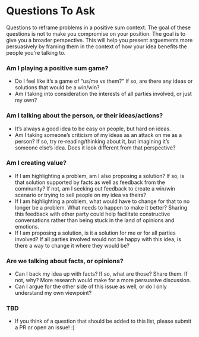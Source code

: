 # Questions To Ask

Questions to reframe problems in a positive sum context. The goal of these questions is not to make you compromise on your position. The goal is to give you a broader perspective. This will help you present arguements more persuasively by framing them in the context of how your idea benefits the people you're talking to. 

### Am I playing a positive sum game?
- Do I feel like it’s a game of “us/me vs them?” If so, are there any ideas or solutions that would be a win/win?
- Am I taking into consideration the interests of all parties involved, or just my own?

### Am I talking about the person, or their ideas/actions?
- It’s always a good idea to be easy on people, but hard on ideas.
- Am I taking someone’s criticism of my ideas as an attack on me as a person? If so, try re-reading/thinking about it, but imagining it’s someone else’s idea. Does it look different from that perspective?

### Am I creating value?
- If I am highlighting a problem, am I also proposing a solution? If so, is that solution supported by facts as well as feedback from the community? If not, am I seeking out feedback to create a win/win scenario or trying to sell people on my idea vs theirs?
- If I am highlighting a problem, what would have to change for that to no longer be a problem. What needs to happen to make it better? Sharing this feedback with other party could help facilitate constructive conversations rather than being stuck in the land of opinions and emotions.
- If I am proposing a solution, is it a solution for me or for all parties involved? If all parties involved would not be happy with this idea, is there a way to change it where they would be?

### Are we talking about facts, or opinions?
- Can I back my idea up with facts? If so, what are those? Share them. If not, why? More research would make for a more persuasive discussion.
- Can I argue for the other side of this issue as well, or do I only understand my own viewpoint?

### TBD
- If you think of a question that should be added to this list, please submit a PR or open an issue! :)
